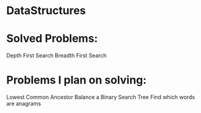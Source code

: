 # DataStructures

# Solved Problems:
Depth First Search
Breadth First Search

# Problems I plan on solving:
Lowest Common Ancestor
Balance a Binary Search Tree
Find which words are anagrams
